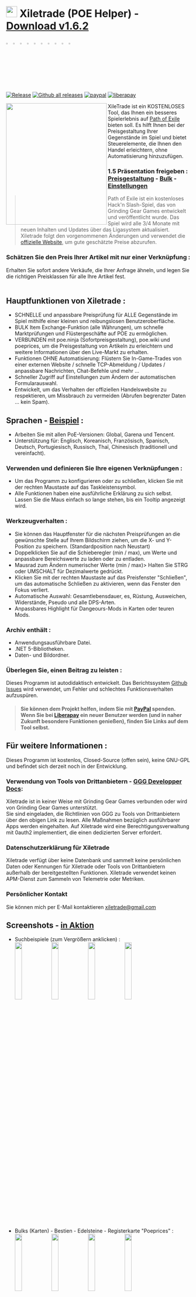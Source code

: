 # <img src="https://i.imgur.com/dhWQgtY.png" width="30" height="30"> Xiletrade (POE Helper) - [Download v1.6.2](https://github.com/maxensas/xiletrade/releases/download/1.6.2/Xiletrade_win-x64.7z)  

[<img width="3%" height="3%" src="https://user-images.githubusercontent.com/62154281/104107842-feae5080-52bf-11eb-8e8f-d8827f1f0334.png">](https://github.com/maxensas/xiletrade)
[<img width="3%" height="3%" src="https://user-images.githubusercontent.com/62154281/104107838-fd7d2380-52bf-11eb-8d47-f949fd7a3b58.png">](https://github.com/maxensas/xiletrade/blob/master/readme/README.kr.md)
[<img width="3%" height="3%" src="https://user-images.githubusercontent.com/62154281/104107835-fd7d2380-52bf-11eb-8e08-614b2610eca4.png">](https://github.com/maxensas/xiletrade/blob/master/readme/README.fr.md)
[<img width="3%" height="3%" src="https://user-images.githubusercontent.com/62154281/104107839-fe15ba00-52bf-11eb-807e-25088a595f33.png">](https://github.com/maxensas/xiletrade/blob/master/readme/README.es.md)
[<img width="3%" height="3%" src="https://user-images.githubusercontent.com/62154281/104107836-fd7d2380-52bf-11eb-8ba2-bcdc04dab8b9.png">](https://github.com/maxensas/xiletrade/blob/master/readme/README.de.md)
[<img width="3%" height="3%" src="https://user-images.githubusercontent.com/62154281/104107833-fce48d00-52bf-11eb-896a-c5671965cb51.png">](https://github.com/maxensas/xiletrade/blob/master/readme/README.pt.md)
[<img width="3%" height="3%" src="https://user-images.githubusercontent.com/62154281/104107837-fd7d2380-52bf-11eb-8df0-091c9d9cc05a.png">](https://github.com/maxensas/xiletrade/blob/master/readme/README.ru.md)
[<img width="3%" height="3%" src="https://user-images.githubusercontent.com/62154281/104107841-feae5080-52bf-11eb-8ca7-1f402cbf6e5e.png">](https://github.com/maxensas/xiletrade/blob/master/readme/README.th.md)
[<img width="3%" height="3%" src="https://user-images.githubusercontent.com/62154281/104107840-fe15ba00-52bf-11eb-939e-d98bba60877d.png">](https://github.com/maxensas/xiletrade/blob/master/readme/README.tw.md)
[<img width="3%" height="3%" src="https://user-images.githubusercontent.com/62154281/104107834-fce48d00-52bf-11eb-8902-02d5a6d457c8.png">](https://github.com/maxensas/xiletrade/blob/master/readme/README.cn.md)<br>  
[![Release](https://img.shields.io/github/release/maxensas/xiletrade.svg)](https://github.com/maxensas/xiletrade/releases/) 
[![Github all releases](https://img.shields.io/github/downloads/maxensas/xiletrade/total.svg)](https://GitHub.com/maxensas/xiletrade/releases/) [![paypal](https://img.shields.io/badge/Donate-Paypal-blue.svg)](https://www.paypal.com/donate/?hosted_button_id=48ZSB3UMNAU6J) [![liberapay](https://img.shields.io/liberapay/patrons/Xiletrade.svg?logo=liberapay)](https://de.liberapay.com/Xiletrade/donate) 

<img align="left" width="275" height="332" src="https://user-images.githubusercontent.com/62154281/120824871-221cb500-c559-11eb-9958-841dbc26dc90.png">

XileTrade ist ein KOSTENLOSES Tool, das Ihnen ein besseres Spielerlebnis auf [Path of Exile](https://de.pathofexile.com/) bieten soll. Es hilft Ihnen bei der Preisgestaltung Ihrer Gegenstände im Spiel und bietet Steuerelemente, die Ihnen den Handel erleichtern, ohne Automatisierung hinzuzufügen.
### 1.5 Präsentation freigeben : [Preisgestaltung](https://youtu.be/4mP3uOsr8oc) - [Bulk](https://youtu.be/6yuLZXTho-A) - [Einstellungen](https://youtu.be/libdIjrNM-8 )<br>
> Path of Exile ist ein kostenloses Hack'n Slash-Spiel, das von Grinding Gear Games entwickelt und veröffentlicht wurde. Das Spiel wird alle 3/4 Monate mit neuen Inhalten und Updates über das Ligasystem aktualisiert.
> Xiletrade folgt den vorgenommenen Änderungen und verwendet die [offizielle Website](https://de.pathofexile.com/trade/search/), um gute geschätzte Preise abzurufen.

### Schätzen Sie den Preis Ihrer Artikel mit nur einer Verknüpfung :
Erhalten Sie sofort andere Verkäufe, die Ihrer Anfrage ähneln, und legen Sie die richtigen Preisklassen für alle Ihre Artikel fest.<br> <br>

## Hauptfunktionen von Xiletrade :
* SCHNELLE und anpassbare Preisprüfung für ALLE Gegenstände im Spiel mithilfe einer kleinen und reibungslosen Benutzeroberfläche.
* BULK Item Exchange-Funktion (alle Währungen), um schnelle Marktprüfungen und Flüstergeschäfte auf POE zu ermöglichen.
* VERBUNDEN mit poe.ninja (Sofortpreisgestaltung), poe.wiki und poeprices, um die Preisgestaltung von Artikeln zu erleichtern und weitere Informationen über den Live-Markt zu erhalten.
* Funktionen OHNE Automatisierung: Flüstern Sie In-Game-Trades von einer externen Website / schnelle TCP-Abmeldung / Updates / anpassbare Nachrichten, Chat-Befehle und mehr ...
* Schneller Zugriff auf Einstellungen zum Ändern der automatischen Formularauswahl.
* Entwickelt, um das Verhalten der offiziellen Handelswebsite zu respektieren, um Missbrauch zu vermeiden (Abrufen begrenzter Daten ... kein Spam).

## Sprachen - [Beispiel](https://github.com/maxensas/xiletrade/blob/master/LANGUAGES.md) :
* Arbeiten Sie mit allen PoE-Versionen: Global, Garena und Tencent.
* Unterstützung für: Englisch, Koreanisch, Französisch, Spanisch, Deutsch, Portugiesisch, Russisch, Thaï, Chinesisch (traditionell und vereinfacht).

### Verwenden und definieren Sie Ihre eigenen Verknüpfungen :
* Um das Programm zu konfigurieren oder zu schließen, klicken Sie mit der rechten Maustaste auf das Taskleistensymbol.
* Alle Funktionen haben eine ausführliche Erklärung zu sich selbst. Lassen Sie die Maus einfach so lange stehen, bis ein Tooltip angezeigt wird.

### Werkzeugverhalten :
* Sie können das Hauptfenster für die nächsten Preisprüfungen an die gewünschte Stelle auf Ihrem Bildschirm ziehen, um die X- und Y-Position zu speichern. (Standardposition nach Neustart)
* Doppelklicken Sie auf die Schieberegler (min / max), um Werte und anpassbare Bereichswerte zu laden oder zu entladen.
* Mausrad zum Ändern numerischer Werte (min / max)> Halten Sie STRG oder UMSCHALT für Dezimalwerte gedrückt.
* Klicken Sie mit der rechten Maustaste auf das Preisfenster "Schließen", um das automatische Schließen zu aktivieren, wenn das Fenster den Fokus verliert.
* Automatische Auswahl: Gesamtlebensdauer, es, Rüstung, Ausweichen, Widerstände, Pseudo und alle DPS-Arten.
* Anpassbares Highlight für Dangeours-Mods in Karten oder teuren Mods.

### Archiv enthält :
* Anwendungsausführbare Datei.
* .NET 5-Bibliotheken.
* Daten- und Bildordner.

### Überlegen Sie, einen Beitrag zu leisten :
Dieses Programm ist autodidaktisch entwickelt. Das Berichtssystem [Github Issues](https://github.com/maxensas/xiletrade/issues) wird verwendet, um Fehler und schlechtes Funktionsverhalten aufzuspüren.
> #### Sie können dem Projekt helfen, indem Sie mit [PayPal](https://www.paypal.com/donate/?hosted_button_id=48ZSB3UMNAU6J) spenden. Wenn Sie bei [Liberapay](https://de.liberapay.com/Xiletrade/) ein neuer Benutzer werden (und in naher Zukunft besondere Funktionen genießen), finden Sie Links auf dem Tool selbst.

## Für weitere Informationen :
Dieses Programm ist kostenlos, Closed-Source (offen sein), keine GNU-GPL und befindet sich derzeit noch in der Entwicklung.

### Verwendung von Tools von Drittanbietern - [GGG Developper Docs](https://www.pathofexile.com/developer/docs/index#policy):
Xiletrade ist in keiner Weise mit Grinding Gear Games verbunden oder wird von Grinding Gear Games unterstützt.<br>
Sie sind eingeladen, die Richtlinien von GGG zu Tools von Drittanbietern über den obigen Link zu lesen. Alle Maßnahmen bezüglich ausführbarer Apps werden eingehalten. Auf Xiletrade wird eine Berechtigungsverwaltung mit 0auth2 implementiert, die einen dedizierten Server erfordert.<br> 

### Datenschutzerklärung für Xiletrade
Xiletrade verfügt über keine Datenbank und sammelt keine persönlichen Daten oder Kennungen für Xiletrade oder Tools von Drittanbietern außerhalb der bereitgestellten Funktionen.
Xiletrade verwendet keinen APM-Dienst zum Sammeln von Telemetrie oder Metriken.

### Persönlicher Kontakt
Sie können mich per E-Mail kontaktieren xiletrade@gmail.com 

## Screenshots - [in Aktion](https://github.com/maxensas/xiletrade/blob/master/SCREENSHOTS.md)
* Suchbeispiele (zum Vergrößern anklicken) :  
<img src="https://user-images.githubusercontent.com/62154281/104071582-bfbdc380-5209-11eb-8702-e0488e2deb29.png" width="20%" height="20%"> <img src="https://user-images.githubusercontent.com/62154281/104071669-e8de5400-5209-11eb-8b78-b11148e33ce1.png" width="20%" height="20%"> <img src="https://user-images.githubusercontent.com/62154281/104071722-06132280-520a-11eb-94cf-6dc8a7fc357f.png" width="20%" height="20%"> <img src="https://user-images.githubusercontent.com/62154281/104071773-22af5a80-520a-11eb-8f64-2d44d4267db0.png" width="20%" height="20%">
* Bulks (Karten) - Bestien - Edelsteine - Registerkarte "Poeprices" :  
<img src="https://user-images.githubusercontent.com/62154281/104072417-79696400-520b-11eb-884b-4c2ab9687aa1.png" width="20%" height="20%"> <img src="https://user-images.githubusercontent.com/62154281/104072476-9b62e680-520b-11eb-834b-e8ca43e32f3c.png" width="20%" height="20%" align="top"> <img src="https://user-images.githubusercontent.com/62154281/104072512-addd2000-520b-11eb-878c-a9022ab55f26.png" width="20%" height="20%" align="top"> <img src="https://user-images.githubusercontent.com/62154281/104073427-f39ae800-520d-11eb-9266-24a44f6e9708.png" width="20%" height="20%" align="top">
* Xiletrade-Einstellungen :  
<img src="https://user-images.githubusercontent.com/62154281/104072131-d6b0e580-520a-11eb-97fe-6b917e9d5bb6.png" width="20%" height="20%"> <img src="https://user-images.githubusercontent.com/62154281/104072169-f7793b00-520a-11eb-8417-02b2d4185463.png" width="20%" height="20%"> <img src="https://user-images.githubusercontent.com/62154281/104072213-0e1f9200-520b-11eb-8c13-bab34c9a807a.png" width="20%" height="20%"> 
* System tray :  
     <img src="https://user-images.githubusercontent.com/62154281/104071973-7c178980-520a-11eb-8669-0527c3925b9e.png" width="30%" height="30%">
